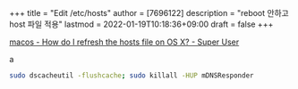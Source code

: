 +++
title = "Edit /etc/hosts"
author = [7696122]
description = "reboot 안하고 host 파일 적용"
lastmod = 2022-01-19T10:18:36+09:00
draft = false
+++

[macos - How do I refresh the hosts file on OS X? - Super User](https://superuser.com/questions/346518/how-do-i-refresh-the-hosts-file-on-os-x)  

a  

<a id="code-snippet--reboot 안하고 host 파일 적용"></a>
```sh
sudo dscacheutil -flushcache; sudo killall -HUP mDNSResponder
```
